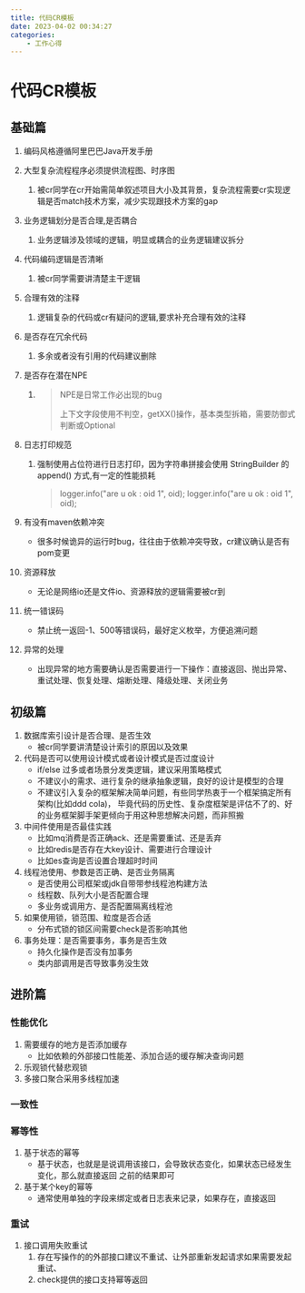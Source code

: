 ```yaml
---
title: 代码CR模板
date: 2023-04-02 00:34:27
categories:
    - 工作心得
---
```


# 代码CR模板

## 基础篇

1. 编码风格遵循阿里巴巴Java开发手册

2. 大型复杂流程程序必须提供流程图、时序图

   1. 被cr同学在cr开始需简单叙述项目大小及其背景，复杂流程需要cr实现逻辑是否match技术方案，减少实现跟技术方案的gap

3. 业务逻辑划分是否合理,是否耦合

   1. 业务逻辑涉及领域的逻辑，明显或耦合的业务逻辑建议拆分

4. 代码编码逻辑是否清晰

   1. 被cr同学需要讲清楚主干逻辑

5. 合理有效的注释

   1. 逻辑复杂的代码或cr有疑问的逻辑,要求补充合理有效的注释

6. 是否存在冗余代码

   1. 多余或者没有引用的代码建议删除

7. 是否存在潜在NPE

   1. > NPE是日常工作必出现的bug
      >
      > 上下文字段使用不判空，getXX()操作，基本类型拆箱，需要防御式判断或Optional

8. 日志打印规范

   1. 强制使用占位符进行日志打印，因为字符串拼接会使用 StringBuilder 的 append() 方式,有一定的性能损耗

      > logger.info("are u ok : oid 1", oid);
      > logger.info("are u ok : oid 1", oid);

9. 有没有maven依赖冲突

   * 很多时候诡异的运行时bug，往往由于依赖冲突导致，cr建议确认是否有pom变更

10. 资源释放

    * 无论是网络io还是文件io、资源释放的逻辑需要被cr到

11. 统一错误码

    * 禁止统一返回-1、500等错误码，最好定义枚举，方便追溯问题

12. 异常的处理

    * 出现异常的地方需要确认是否需要进行一下操作：直接返回、抛出异常、重试处理、恢复处理、熔断处理、降级处理、关闭业务

## 初级篇

1. 数据库索引设计是否合理、是否生效
   * 被cr同学要讲清楚设计索引的原因以及效果
2. 代码是否可以使用设计模式或者设计模式是否过度设计
   * if/else 过多或者场景分发类逻辑，建议采用策略模式
   * 不建议小的需求、进行复杂的继承抽象逻辑，良好的设计是模型的合理
   * 不建议引入复杂的框架解决简单问题，有些同学热衷于一个框架搞定所有架构(比如ddd cola)， 毕竟代码的历史性、复杂度框架是评估不了的、好的业务框架脚手架更倾向于用这种思想解决问题，而非照搬
3. 中间件使用是否最佳实践
   * 比如mq消费是否正确ack、还是需要重试、还是丢弃
   * 比如redis是否存在大key设计、需要进行合理设计
   * 比如es查询是否设置合理超时时间
4. 线程池使用、参数是否正确、是否业务隔离
   * 是否使用公司框架或jdk自带带参线程池构建方法
   * 线程数、队列大小是否配置合理
   * 多业务或调用方、是否配置隔离线程池
5. 如果使用锁，锁范围、粒度是否合适
   * 分布式锁的锁区间需要check是否影响其他
6. 事务处理：是否需要事务，事务是否生效
   * 持久化操作是否没有加事务
   * 类内部调用是否导致事务没生效

## 进阶篇

### 性能优化

1. 需要缓存的地方是否添加缓存
   * 比如依赖的外部接口性能差、添加合适的缓存解决查询问题
2. 乐观锁代替悲观锁
3. 多接口聚合采用多线程加速

### 一致性

### 幂等性

1. 基于状态的幂等
   * 基于状态，也就是是说调用该接口，会导致状态变化，如果状态已经发生变化，那么就直接返回
     之前的结果即可
2. 基于某个key的幂等
   * 通常使用单独的字段来绑定或者日志表来记录，如果存在，直接返回

### 重试

1. 接口调用失败重试
   1. 存在写操作的的外部接口建议不重试、让外部重新发起请求如果需要发起重试、
   2. check提供的接口支持幂等返回
